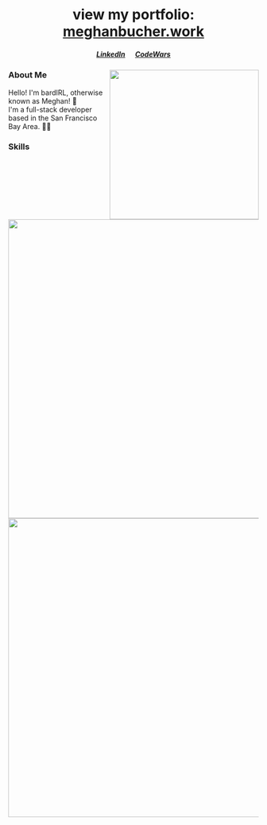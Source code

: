 <div id="header" align="center">
  
  # view my portfolio: <a href="https://meghanbucher.work" target="_blank">meghanbucher.work</a>
  ##### <a href="https://linkedin.com/in/meghanbucher" target="_blank">LinkedIn</a>&nbsp;&nbsp;&nbsp;&nbsp;&nbsp;&nbsp;<a href="https://www.codewars.com/users/bardIRL" target="_blank">CodeWars</a>
  <img align="right" width="300" src="https://media2.giphy.com/media/0FB4a2z6B3ooAUIQXS/giphy.gif?cid=ecf05e477mromhyw8ehbfjnj7gcjynyo8ytr3uf43t6bpznm&rid=giphy.gif&ct=s">
  
</div> 

### About Me

<p>Hello! I'm bardIRL, otherwise known as Meghan! 👋<br>I'm a full-stack developer based in the San Francisco Bay Area. 👩‍💻</p>


### Skills

<img align="center" width="600" src="https://skills.thijs.gg/icons?i=js,html,css,react,express,nodejs,py,django&theme=dark"><br>
<img align="left" width="600" src="https://skills.thijs.gg/icons?i=mongodb,postgres,heroku,linux,git,github,figma,ps&&theme=dark"  width="400">

